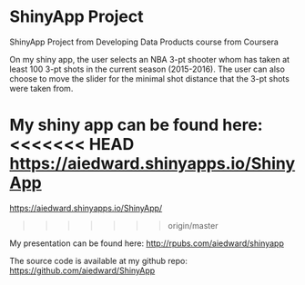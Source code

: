 # ShinyApp Project
ShinyApp Project from Developing Data Products course from Coursera

On my shiny app, the user selects an NBA 3-pt shooter
whom has taken at least 100 3-pt shots in the current 
season (2015-2016). The user can also choose to move the
slider for the minimal shot distance that the 3-pt shots
were taken from. 

My shiny app can be found here:
<<<<<<< HEAD
https://aiedward.shinyapps.io/ShinyApp
=======
https://aiedward.shinyapps.io/ShinyApp/
>>>>>>> origin/master

My presentation can be found here:
http://rpubs.com/aiedward/shinyapp

The source code is available at my github repo:
https://github.com/aiedward/ShinyApp
